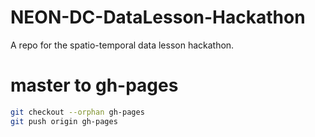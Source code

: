 # NEON-DC-DataLesson-Hackathon
A repo for the spatio-temporal data lesson hackathon.

# master to gh-pages

```bash
git checkout --orphan gh-pages
git push origin gh-pages
```
